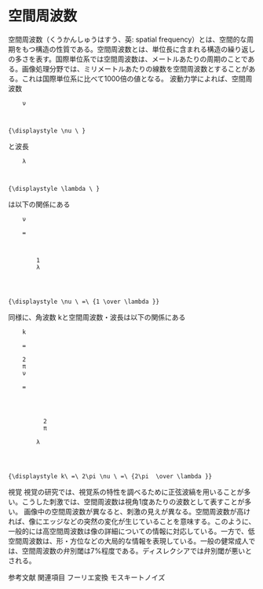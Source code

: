 # 空間周波数

空間周波数（くうかんしゅうはすう、英: spatial frequency）とは、空間的な周期をもつ構造の性質である。空間周波数とは、単位長に含まれる構造の繰り返しの多さを表す。国際単位系では空間周波数は、メートルあたりの周期のことである。画像処理分野では、ミリメートルあたりの線数を空間周波数とすることがある。これは国際単位系に比べて1000倍の値となる。
波動力学によれば、空間周波数
  
    
      
        ν
         
      
    
    {\displaystyle \nu \ }
  
と波長
  
    
      
        λ
         
      
    
    {\displaystyle \lambda \ }
  
は以下の関係にある

  
    
      
        ν
         
        =
         
        
          
            1
            λ
          
        
      
    
    {\displaystyle \nu \ =\ {1 \over \lambda }}
  

同様に、角波数 kと空間周波数・波長は以下の関係にある

  
    
      
        k
         
        =
         
        2
        π
        ν
         
        =
         
        
          
            
              2
              π
            
            λ
          
        
      
    
    {\displaystyle k\ =\ 2\pi \nu \ =\ {2\pi  \over \lambda }}

視覚
視覚の研究では、視覚系の特性を調べるために正弦波縞を用いることが多い。こうした刺激では、空間周波数は視角1度あたりの波数として表すことが多い。
画像中の空間周波数が異なると、刺激の見えが異なる。空間周波数が高ければ、像にエッジなどの突然の変化が生じていることを意味する。このように、一般的には高空間周波数は像の詳細についての情報に対応している。一方で、低空間周波数は、形・方位などの大局的な情報を表現している。一般の健常成人では、空間周波数の弁別閾は7%程度である。ディスレクシアでは弁別閾が悪いとされる。

参考文献
関連項目
フーリエ変換
モスキートノイズ
